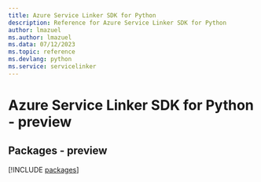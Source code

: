 ```yaml
---
title: Azure Service Linker SDK for Python
description: Reference for Azure Service Linker SDK for Python
author: lmazuel
ms.author: lmazuel
ms.data: 07/12/2023
ms.topic: reference
ms.devlang: python
ms.service: servicelinker
---
```

# Azure Service Linker SDK for Python - preview
## Packages - preview
[!INCLUDE [packages](service-linker-index.md)]